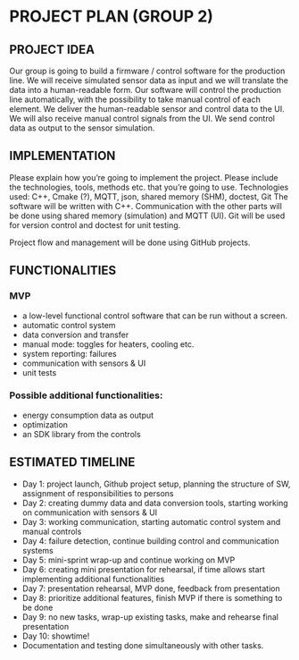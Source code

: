 # PROJECT PLAN (GROUP 2)

## PROJECT IDEA
Our group is going to build a firmware / control software for the production line. We will receive simulated sensor data
as input and we will translate the data into a human-readable form. Our software will control the production line automatically, with
the possibility to take manual control of each element. We deliver the human-readable sensor and control data to the UI. We will also receive
manual control signals from the UI. We send control data as output to the sensor simulation. 

## IMPLEMENTATION
Please explain how you’re going to implement the project. Please include the technologies, tools, methods etc. that you’re going to use.
Technologies used: C++, Cmake (?), MQTT, json, shared memory (SHM), doctest, Git
The software will be written with C++. Communication with the other parts will be done using shared memory (simulation) and MQTT (UI).
Git will be used for version control and doctest for unit testing.

Project flow and management will be done using GitHub projects. 

## FUNCTIONALITIES
### MVP
- a low-level functional control software that can be run without a screen.
- automatic control system
- data conversion and transfer
- manual mode: toggles for heaters, cooling etc.
- system reporting: failures
- communication with sensors & UI
- unit tests

  
  
 ### Possible additional functionalities:
- energy consumption data as output
- optimization
- an SDK library from the controls

## ESTIMATED TIMELINE
- Day 1: project launch, Github project setup, planning the structure of SW, assignment of responsibilities to persons
- Day 2: creating dummy data and data conversion tools, starting working on communication with sensors & UI
- Day 3: working communication, starting automatic control system and manual controls
- Day 4: failure detection, continue building control and communication systems
- Day 5: mini-sprint wrap-up and continue working on MVP
- Day 6: creating mini presentation for rehearsal, if time allows start implementing additional functionalities
- Day 7: presentation rehearsal, MVP done, feedback from presentation 
- Day 8: prioritize additional features, finish MVP if there is something to be done
- Day 9: no new tasks, wrap-up existing tasks, make and rehearse final presentation
- Day 10: showtime!
- Documentation and testing done simultaneously with other tasks.
